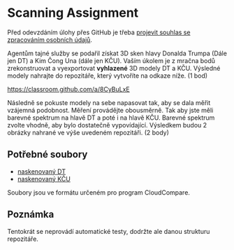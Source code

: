 # Scanning Assignment

Před odevzdáním úlohy přes GitHub je třeba
[projevit souhlas se zpracováním  osobních údajů](https://courses.fit.cvut.cz/BI-3DT/gdpr.html).

Agentům tajné služby se podařil získat 3D sken hlavy Donalda Trumpa (Dále jen DT)
a Kim Čong Una (dále jen KČU). Vaším úkolem je z mračna bodů zrekonstruovat
a vyexportovat **vyhlazené** 3D modely DT a KČU. Výsledné modely nahrajte do repozitáře,
který vytvoříte na odkaze níže. (1 bod)

https://classroom.github.com/a/8CyBuLxE

Následně se pokuste modely na sebe napasovat tak, aby se dala měřit vzájemná podobnost.
Měření provádějte obousměrně. Tak aby jste měli barevné spektrum na hlavě DT a poté i na hlavě KČU.
Barevné spektrum zvolte vhodně, aby bylo dostatečně vypovídající.
Výsledkem budou 2 obrázky nahrané ve výše uvedeném repozitáři. (2 body)

## Potřebné soubory

  - [naskenovaný DT](./scan_donald_trump.bin)
  - [naskenovaný KČU](./scan_kim_jong_un.bin)

Soubory jsou ve formátu určeném pro program CloudCompare.

## Poznámka

Tentokrát se neprovádí automatické testy, dodržte ale danou strukturu repozitáře.
